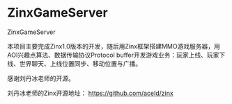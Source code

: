 # ZinxGameServer
ZinxGameServer


本项目主要完成Zinx1.0版本的开发，随后用Zinx框架搭建MMO游戏服务器，用AOI兴趣点算法、数据传输协议Protocol buffer开发游戏业务：玩家上线、玩家下线、世界聊天、上线位置同步、移动位置与广播。<br>


感谢刘丹冰老师的开源。<br>


刘丹冰老师的Zinx开源地址： https://github.com/aceld/zinx
